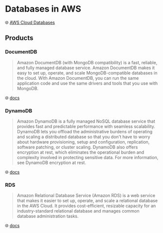 # Databases in AWS

🌐 [AWS Cloud Databases](https://aws.amazon.com/products/databases/)

## Products

### DocumentDB

> Amazon DocumentDB (with MongoDB compatibility) is a fast, reliable, and fully managed database service. Amazon DocumentDB makes it easy to set up, operate, and scale MongoDB-compatible databases in the cloud. With Amazon DocumentDB, you can run the same application code and use the same drivers and tools that you use with MongoDB.

🌐 [docs](https://docs.aws.amazon.com/documentdb/latest/developerguide/what-is.html)

### DynamoDB

> Amazon DynamoDB is a fully managed NoSQL database service that provides fast and predictable performance with seamless scalability. DynamoDB lets you offload the administrative burdens of operating and scaling a distributed database so that you don't have to worry about hardware provisioning, setup and configuration, replication, software patching, or cluster scaling. DynamoDB also offers encryption at rest, which eliminates the operational burden and complexity involved in protecting sensitive data. For more information, see DynamoDB encryption at rest.

🌐 [docs](https://docs.aws.amazon.com/amazondynamodb/latest/developerguide/Introduction.html)

### RDS

> Amazon Relational Database Service (Amazon RDS) is a web service that makes it easier to set up, operate, and scale a relational database in the AWS Cloud. It provides cost-efficient, resizable capacity for an industry-standard relational database and manages common database administration tasks.

🌐 [docs](https://docs.aws.amazon.com/AmazonRDS/latest/UserGuide/Welcome.html)
